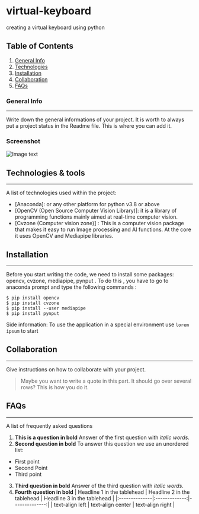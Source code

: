 # virtual-keyboard
creating a virtual keyboard using python

## Table of Contents
1. [General Info](#general-info)
2. [Technologies](#technologies)
3. [Installation](#installation)
4. [Collaboration](#collaboration)
5. [FAQs](#faqs)
### General Info
***
Write down the general informations of your project. It is worth to always put a project status in the Readme file. This is where you can add it. 
### Screenshot
![Image text](https://www.united-internet.de/fileadmin/user_upload/Brands/Downloads/Logo_IONOS_by.jpg)
## Technologies & tools
***
A list of technologies used within the project:
* [Anaconda]: or any other platform for python v3.8 or above
* [OpenCV (Open Source Computer Vision Library)]: it is a library of programming functions mainly aimed at real-time computer vision. 
* [Cvzone (Computer vision zone)] : This is a computer vision package that makes it easy to run Image processing and AI functions. At the core it uses OpenCV and Mediapipe libraries.
## Installation
***
Before you start writing the code, we need to install some packages: opencv, cvzone, mediapipe, pynput .
To do this , you have to go to anaconda prompt and type the following commands :

```
$ pip install opencv
$ pip install cvzone
$ pip install --user mediapipe
$ pip install pynput
```
Side information: To use the application in a special environment use ```lorem ipsum``` to start
## Collaboration
***
Give instructions on how to collaborate with your project.
> Maybe you want to write a quote in this part. 
> It should go over several rows?
> This is how you do it.
## FAQs
***
A list of frequently asked questions
1. **This is a question in bold**
Answer of the first question with _italic words_. 
2. __Second question in bold__ 
To answer this question we use an unordered list:
* First point
* Second Point
* Third point
3. **Third question in bold**
Answer of the third question with *italic words*.
4. **Fourth question in bold**
| Headline 1 in the tablehead | Headline 2 in the tablehead | Headline 3 in the tablehead |
|:--------------|:-------------:|--------------:|
| text-align left | text-align center | text-align right |
